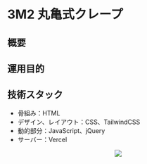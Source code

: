 # 3M2 丸亀式クレープ

## 概要

## 運用目的

## 技術スタック
- 骨組み：HTML
- デザイン、レイアウト：CSS、TailwindCSS
- 動的部分：JavaScript、jQuery
- サーバー：Vercel
<p align="center">
  <a href="https://skillicons.dev">
    <img src="https://skillicons.dev/icons?i=html,css,tailwindcss,javascript,jquery,vercel" />
  </a>
</p>
